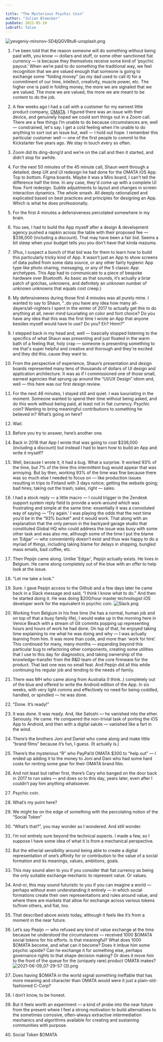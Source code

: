 ```yaml
---

title: "The Mysterious Psychic Coin"
author: "Julian Bleecker"
pubDate: 2022-05-10
isDraft: false
---
```


![yevgeniy-mironov-SD4jQGVBtu8-unsplash.png](https://buttondown-attachments.s3.amazonaws.com/images/58c1ef44-839a-428d-b8c5-c9ace36e43b2.png) 

1. I’ve been told that the reason someone will do something without being paid with, you know — dollars and stuff, or some other sanctioned fiat currency — is because they themselves receive some kind of ‘psychic payout.’ When we’re paid to do something the traditional way, we feel recognition that we are valued enough that someone is going to exchange some “folding money” (as my dad used to call it) for a commitment of our time, intellect, creativity, muscle power, etc. The higher one is paid in folding money, the more we are signaled that we are valued. The more we are valued, the more we are meant to be content to do the job.
2. A few weeks ago I had a call with a customer for my earnest little product company, [OMATA](https://omata.com). I figured there was an issue with their device, and genuinely hoped we could sort things out in a Zoom call. There are a few things I’m unable to do because circumstances are, well — constrained, let's say. I get a cold feeling when I’m unable to do anything to sort out an issue but, well — I hold out hope. I remember this particular customer well — one of the first people to commit to the Kickstarter five years ago. We stay in touch every so often.
3. Zoom did its ding-dong’d and we’re on the call and then it started, and didn’t stop for awhile.
4. For the next 50 minutes of the 45 minute call, Shaun went through a detailed, deep UX and UI redesign he had done for the OMATA iOS App. Top to bottom. Figma boards. Maybe it was a Miro board, I can't tell the difference half the time. In any case, they'd come up with a complete UI flow. Font redesign. Subtle adjustments to layout and changes in screen interaction dynamics. The whole smash. All deeply rationalized and explicated based on best practices and principles for designing an App. Which is what he does professionally.
5. For the first 4 minutes a defensiveness percolated somewhere in my brain. 
6. You see, I had to build the App myself after a design & development agency pushed a napkin across the table with their proposed fee — $336,000 (including a discount). That may have been a fair bid. Seems a bit steep when your budget tells you you don’t have that kinda mazuma. 
7. (Plus, I suspect a bunch of that bid was for them to learn how to build this particularly tricky kind of App. It wasn’t just an App to show screens of data pulled from some data source, or any other fairly hygienic App type like photo sharing, messaging, or any of the 5 classic App archetypes. This App had to communicate to a piece of bespoke hardware over Bluetooth. As basic as that sounds, it’s actually a briar patch of gotchas, unknowns, and definitely an unknown number of unknown unknowns that equals cost creep.)
8. My defensiveness during those first 4 minutes was all purely mine. I wanted to say to Shaun, “..do you have any idea how many all-dayers/all-nighters I spent in the winter of 2017 to actually get this to do anything at all, never mind luxuriating on color and font choice? Do you have any idea that this was the first time I wrote an App that anyone besides myself would have to use? Do you? Eh? Hmm?”
9. I stepped back in my head and, well — basically stopped listening to the specifics of what Shaun was presenting and just floated in the warm bath of a feeling that, holy crap — someone is presenting something to me that's super helpful and creative and thorough and they're excited and they did this..cause they want to.
10. From the perspective of experience, Shaun’s presentation and design boards represented many tens of thousands of dollars of UI design and application architecture. It was as if I commissioned one of those small, earnest agencies that sprung up around the “UI/UX Design” idiom and, well — this here was our first design review.
11. For the next 46 minutes, I stayed still and quiet. I was luxuriating in the moment. Someone wanted to spend their time without being asked, and do this work without being paid, at least not in fiat currency. Psychic coin? Wanting to bring meaningful contributions to something he believed in? What’s going on here?
12. Wait. 
13. Before you try to answer, here’s another one.
14. Back in 2018 that App I wrote that was going to cost $336,000 (including a discount) but instead I had to learn how to build an App and write it myself? 
15. Well, because I wrote it, it had a bug. What a surprise. It worked 93% of the time, but 7% of the time this intermittent bug would appear that was annoying. But by then, working 93% of the time was fine because there was so much else I needed to focus on — like production issues resulting in trips to Finland with 3 days notice; getting the website going; bad hires; taking out the trash; sales, right — sales. 
16. I had a stock reply — a little macro — I could trigger in the Zendesk support system reply field to provide a work-around which was frustrating and simple at the same time: essentially it was a convoluted way of saying — ‘Try again.’ I was playing the odds that the next time you’d be in the “93% bucket” and it would work. That along with an explanation that the only person in the backyard garage studio that constituted Global HQ who could address the issue was busy with some other task and was also me, although some of the time I put the blame on ‘Edgar’ — who conveniently doesn’t exist and thus was happy to do a myriad of things, including taking blame for delays in shipping, bungled mass emails, bad coffee, etc.
17. Then Pepijn came along. Unlike 'Edgar', Pepijn actually exists. He lives in Belgium. He came along completely out of the blue with an offer to help look at the issue. 
18. “Let me take a look.” 
19. Sure. I gave Pepijn access to the Github and a few days later he came back in a Slack message and said, “I think I know what to do.” And then he started doing it. He was doing $200/hour master technologist iOS developer work for the equivalent in psychic coin. 
 ![Slack.png](https://buttondown-attachments.s3.amazonaws.com/images/952c68bc-7c1f-4c4b-922d-20ef01a7f3cf.png) 
20. Working from Belgium in his free time (he has a normal, human job and on top of that a busy family life), I would wake up in the morning here in Venice Beach with a stream of Git commits popping up representing hours and hours of work he had done. On top of that, he enjoyed taking time explaining to me what he was doing and why — I was actually learning from him. It was more than code, and more than ‘work for hire’. This continued for many, many months — expanding beyond this particular bug to refactoring other components, creating some utilities that I use to this day for diagnostics, and taking ownership of the knowledge-transfer from the R&D team of the core firmware for the product. That last one was no small feat. And Pepijn did all this while continuing his regular job and tending to the needs of family.
21. There was MH who came along from Australia (I think..) completely out of the blue and offered to write the Android edition of the App. In six weeks, with very light comms and effectively no need for being coddled, handled, or spindled — he was done. 
22. “Done. It’s ready!” 
23. It was done. It was ready. And, like Satoshi — he vanished into the ether. Seriously. He came. He conquered the non-trivial task of porting the iOS App to Android, and then with a digital salute — vanished like a fart in the wind.
24. There’s the brothers Joni and Daniel who come along and make little “brand films” because it’s fun, I guess. (It actually is.)
25. There’s the mysterious “R” who PayPal’d OMATA $300 to “help out” — I ended up adding it to the money to Joni and Dani who had some hard costs for renting some gear for their OMATA brand film.
26. And not least but rather first, there’s Cary who banged on the door back in 2017 to run sales — and does so to this day, years later, even after I couldn’t pay him anything whatsoever.
27. Psychic coin.
28. What’s my point here?
29. We might be on the edge of something with the percolating notion of the “Social Token”
30. “What’s that?”, you may wonder as I wondered. And still wonder.
31. I’m not entirely sure beyond the technical aspects. I made a few, so I suppose I have some idea of what it is from a mechanical perspective. 
32. But the etherial sensibility around being able to create a digital representation of one’s affinity for or contribution to the value of a social formation and its meanings, values, ambitions, goals.
33. This may sound alien to you if you consider that fiat currency as being the only suitable exchange mechanic to represent value. Or values. 
34. And-or, this may sound futuristic to you if you can imagine a world — perhaps without even understanding it entirely — in which social formations create their own representations and rules around value, and where there are markets that allow for exchange across various tokens to/from others, and fiat, too.
35. That described above exists today, although it feels like it’s from a moment in the near future.
36. Let’s say Pepijn — who refused any kind of value exchange at the time because he understood the circumstances — received 1000 $OMATA social tokens for his efforts. Is that meaningful? What does 1000 $OMATA become, and what can it become? Does it imbue him some psychic upside? Can he exchange it for something else, perhaps governance rights to that shape decision making? Or does it move him to the front of the queue for the (uniquely rare) product OMATA makes? 
 ![2021-06-09_07-29-57 (3).png](https://buttondown-attachments.s3.amazonaws.com/images/ca48fedc-86de-44c0-89bf-2161c9c6d522.png) 

37.  Does having $OMATA in the world signal something ineffable that has more meaning and character than OMATA would were it just a plain-old-fashioned C-Corp? 
38. I don’t know, to be honest. 
39. But it feels worth an experiment — a kind of probe into the near future from the present where I feel a strong motivation to build alternatives to the sometimes corrosive, often-always extractive intermediation mechanics and algorithms available for creating and sustaining communities with purpose.
40. Social Token $OMATA